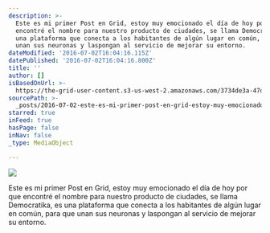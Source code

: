 ```yaml
---
description: >-
  Este es mi primer Post en Grid, estoy muy emocionado el día de hoy por que
  encontré el nombre para nuestro producto de ciudades, se llama Democratika, es
  una plataforma que conecta a los habitantes de algún lugar en común, para que
  unan sus neuronas y laspongan al servicio de mejorar su entorno.
dateModified: '2016-07-02T16:04:16.115Z'
datePublished: '2016-07-02T16:04:16.800Z'
title: ''
author: []
isBasedOnUrl: >-
  https://the-grid-user-content.s3-us-west-2.amazonaws.com/3734de3a-47d0-4514-8dcd-480fe9ee42e8.jpg
sourcePath: >-
  _posts/2016-07-02-este-es-mi-primer-post-en-grid-estoy-muy-emocionado-el-dia.md
starred: true
inFeed: true
hasPage: false
inNav: false
_type: MediaObject

---
```

![](https://the-grid-user-content.s3-us-west-2.amazonaws.com/3734de3a-47d0-4514-8dcd-480fe9ee42e8.jpg)

Este es mi primer Post en Grid, estoy muy emocionado el día de hoy por que encontré el nombre para nuestro producto de ciudades, se llama Democratika, es una plataforma que conecta a los habitantes de algún lugar en común, para que unan sus neuronas y laspongan al servicio de mejorar su entorno.